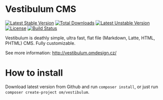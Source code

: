 # Vestibulum CMS

[![Latest Stable Version](https://poser.pugx.org/om/vestibulum/v/stable.png)](https://packagist.org/packages/om/vestibulum) [![Total Downloads](https://poser.pugx.org/om/vestibulum/downloads.png)](https://packagist.org/packages/om/vestibulum) [![Latest Unstable Version](https://poser.pugx.org/om/vestibulum/v/unstable.png)](https://packagist.org/packages/om/vestibulum) [![License](https://poser.pugx.org/om/vestibulum/license.png)](https://packagist.org/packages/om/vestibulum) [![Build Status](https://travis-ci.org/OzzyCzech/vestibulum.svg?branch=master)](https://travis-ci.org/OzzyCzech/vestibulum)

Vestibulum is deathly simple, ultra fast, flat file (Markdown, Latte, HTML, PHTML) CMS. Fully customizable.

See more information: http://vestibulum.omdesign.cz/

# How to install

Download latest version from Github and run `composer install`, or just run `composer create-project om/vestibulum`.

